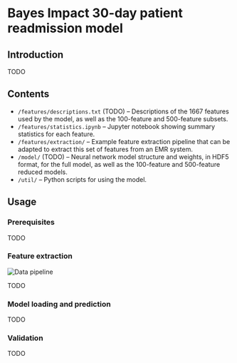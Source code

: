# Bayes Impact 30-day patient readmission model

## Introduction

TODO

## Contents

- `/features/descriptions.txt` (TODO) – Descriptions of the 1667 features used by the model, as well as the 100-feature and 500-feature subsets.
- `/features/statistics.ipynb` – Jupyter notebook showing summary statistics for each feature.
- `/features/extraction/` – Example feature extraction pipeline that can be adapted to extract this set of features from an EMR system.
- `/model/` (TODO) – Neural network model structure and weights, in HDF5 format, for the full model, as well as the 100-feature and 500-feature reduced models.
- `/util/` – Python scripts for using the model.

## Usage

### Prerequisites

TODO

### Feature extraction

![Data pipeline](https://github.com/bayesimpact/readmission-risk/blob/master/doc/images/data-pipeline.png?raw=true)

TODO

### Model loading and prediction

TODO

### Validation

TODO
